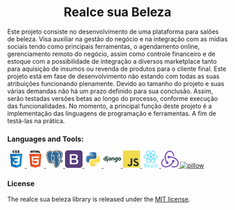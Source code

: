 <h1 align="center">Realce sua Beleza</h1>
<p> Este projeto consiste no desenvolvimento de uma plataforma para salões de beleza.
Visa auxiliar na gestão do negócio e na integração com as mídias sociais tendo como principais ferramentas, o agendamento online, gerenciamento remoto do negócio, assim como controle financeiro e de estoque com a possibilidade de integração a diversos marketplace tanto para aquisição de insumos ou revenda de produtos para o cliente final. 
Este projeto está em fase de desenvolvimento não estando com todas as suas atribuições funcionando plenamente. Devido ao tamanho do projeto e suas várias demandas não há um prazo definido para sua conclusão. Assim, serão testadas versões betas ao longo do processo, conforme execução das funcionalidades. No momento, a principal função deste projeto é a implementação das linguagens de programação e ferramentas. A fim de testá-las na prática.
</p>


<h3 align="left"> Languages and Tools:</h3>
<p align="left">
<a href="https://www.w3schools.com/css/" target="_blank"> 
 <img src="https://raw.githubusercontent.com/devicons/devicon/master/icons/css3/css3-original-wordmark.svg" alt="css3" width="40" height="40"/> 
</a> 
<a href="https://www.w3.org/html/" target="_blank"> 
 <img src="https://raw.githubusercontent.com/devicons/devicon/master/icons/html5/html5-original-wordmark.svg" alt="html5" width="40" height="40"/> 
</a>
<a href="https://www.postgresql.org/" target="_blank">
 <img src="https://raw.githubusercontent.com/devicons/devicon/master/icons/postgresql/postgresql-original.svg" alt="postgresql" width="40" height="40"/> 
</a> 
<a href="https://getbootstrap.com/" target="_blank"> 
 <img src="https://raw.githubusercontent.com/github/explore/80688e429a7d4ef2fca1e82350fe8e3517d3494d/topics/bootstrap/bootstrap.png" alt="bootstrap" width="40" height="40"/> 
</a>
 <a href="https://www.python.org/" target="_blank"> 
 <img src="https://raw.githubusercontent.com/devicons/devicon/master/icons/python/python-original.svg" alt="python" width="40" height="40"/> 
</a>
 <a href="https://www.djangoproject.com/" target="_blank"> 
 <img src="https://raw.githubusercontent.com/github/explore/7456fdff59816d37ef383a6c8f32a26ff7332db2/topics/django/django.png" alt="django" width="40" height="40"/> 
</a>
<a href="https://developer.mozilla.org/en-US/docs/Web/JavaScript" target="_blank"> 
 <img src="https://raw.githubusercontent.com/devicons/devicon/master/icons/javascript/javascript-original.svg" alt="javascript" width="40" height="40"/> 
</a> 
<a href="https://reactjs.org/" target="_blank"> 
 <img src="https://raw.githubusercontent.com/devicons/devicon/master/icons/react/react-original-wordmark.svg" alt="react" width="40" height="40"/> 
</a>
 <a href="https://redux.js.org" target="_blank"> 
  <img src="https://raw.githubusercontent.com/devicons/devicon/master/icons/redux/redux-original.svg" alt="redux" width="40" height="40"/> 
 </a>
 <a href="https://pillow.readthedocs.io/en/stable/" target="_blank"> 
  <img src="https://pillow.readthedocs.io/en/stable/_static/pillow-logo.png" alt="pillow" width="40" height="40"/> 
 </a>
 </p>


<h3 align="left">License</h3>
<p>
The realce sua beleza library is released under the <a href="https://opensource.org/licenses/MIT" target="_blank"> MIT license</a>.
</p>